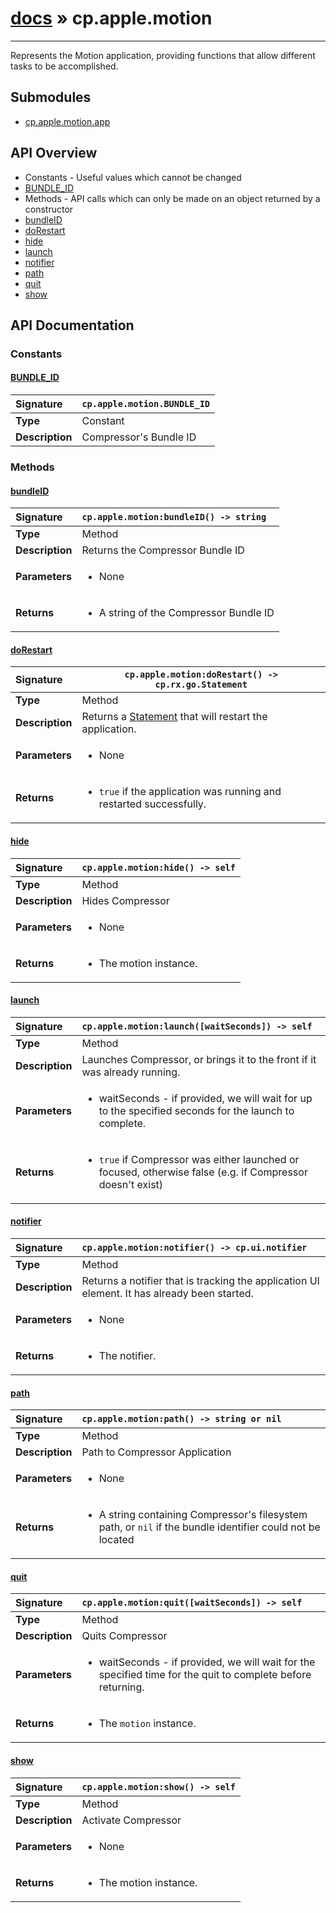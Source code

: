 # [docs](index.md) » cp.apple.motion
---

Represents the Motion application, providing functions that allow different tasks to be accomplished.

## Submodules
 * [cp.apple.motion.app](cp.apple.motion.app.md)

## API Overview
* Constants - Useful values which cannot be changed
 * [BUNDLE_ID](#bundle_id)
* Methods - API calls which can only be made on an object returned by a constructor
 * [bundleID](#bundleid)
 * [doRestart](#dorestart)
 * [hide](#hide)
 * [launch](#launch)
 * [notifier](#notifier)
 * [path](#path)
 * [quit](#quit)
 * [show](#show)

## API Documentation

### Constants

#### [BUNDLE_ID](#bundle_id)
| <span style="float: left;">**Signature**</span> | <span style="float: left;">`cp.apple.motion.BUNDLE_ID` </span>                                                          |
| -----------------------------------------------------|---------------------------------------------------------------------------------------------------------|
| **Type**                                             | Constant |
| **Description**                                      | Compressor's Bundle ID |

### Methods

#### [bundleID](#bundleid)
| <span style="float: left;">**Signature**</span> | <span style="float: left;">`cp.apple.motion:bundleID() -> string` </span>                                                          |
| -----------------------------------------------------|---------------------------------------------------------------------------------------------------------|
| **Type**                                             | Method |
| **Description**                                      | Returns the Compressor Bundle ID |
| **Parameters**                                       | <ul><li>None</li></ul> |
| **Returns**                                          | <ul><li>A string of the Compressor Bundle ID</li></ul> |

#### [doRestart](#dorestart)
| <span style="float: left;">**Signature**</span> | <span style="float: left;">`cp.apple.motion:doRestart() -> cp.rx.go.Statement` </span>                                                          |
| -----------------------------------------------------|---------------------------------------------------------------------------------------------------------|
| **Type**                                             | Method |
| **Description**                                      | Returns a [Statement](cp.rx.go.Statement.md) that will restart the application. |
| **Parameters**                                       | <ul><li>None</li></ul> |
| **Returns**                                          | <ul><li><code>true</code> if the application was running and restarted successfully.</li></ul> |

#### [hide](#hide)
| <span style="float: left;">**Signature**</span> | <span style="float: left;">`cp.apple.motion:hide() -> self` </span>                                                          |
| -----------------------------------------------------|---------------------------------------------------------------------------------------------------------|
| **Type**                                             | Method |
| **Description**                                      | Hides Compressor |
| **Parameters**                                       | <ul><li>None</li></ul> |
| **Returns**                                          | <ul><li>The motion instance.</li></ul> |

#### [launch](#launch)
| <span style="float: left;">**Signature**</span> | <span style="float: left;">`cp.apple.motion:launch([waitSeconds]) -> self` </span>                                                          |
| -----------------------------------------------------|---------------------------------------------------------------------------------------------------------|
| **Type**                                             | Method |
| **Description**                                      | Launches Compressor, or brings it to the front if it was already running. |
| **Parameters**                                       | <ul><li>waitSeconds      - if provided, we will wait for up to the specified seconds for the launch to complete.</li></ul> |
| **Returns**                                          | <ul><li><code>true</code> if Compressor was either launched or focused, otherwise false (e.g. if Compressor doesn't exist)</li></ul> |

#### [notifier](#notifier)
| <span style="float: left;">**Signature**</span> | <span style="float: left;">`cp.apple.motion:notifier() -> cp.ui.notifier` </span>                                                          |
| -----------------------------------------------------|---------------------------------------------------------------------------------------------------------|
| **Type**                                             | Method |
| **Description**                                      | Returns a notifier that is tracking the application UI element. It has already been started. |
| **Parameters**                                       | <ul><li>None</li></ul> |
| **Returns**                                          | <ul><li>The notifier.</li></ul> |

#### [path](#path)
| <span style="float: left;">**Signature**</span> | <span style="float: left;">`cp.apple.motion:path() -> string or nil` </span>                                                          |
| -----------------------------------------------------|---------------------------------------------------------------------------------------------------------|
| **Type**                                             | Method |
| **Description**                                      | Path to Compressor Application |
| **Parameters**                                       | <ul><li>None</li></ul> |
| **Returns**                                          | <ul><li>A string containing Compressor's filesystem path, or <code>nil</code> if the bundle identifier could not be located</li></ul> |

#### [quit](#quit)
| <span style="float: left;">**Signature**</span> | <span style="float: left;">`cp.apple.motion:quit([waitSeconds]) -> self` </span>                                                          |
| -----------------------------------------------------|---------------------------------------------------------------------------------------------------------|
| **Type**                                             | Method |
| **Description**                                      | Quits Compressor |
| **Parameters**                                       | <ul><li>waitSeconds  - if provided, we will wait for the specified time for the quit to complete before returning.</li></ul> |
| **Returns**                                          | <ul><li>The <code>motion</code> instance.</li></ul> |

#### [show](#show)
| <span style="float: left;">**Signature**</span> | <span style="float: left;">`cp.apple.motion:show() -> self` </span>                                                          |
| -----------------------------------------------------|---------------------------------------------------------------------------------------------------------|
| **Type**                                             | Method |
| **Description**                                      | Activate Compressor |
| **Parameters**                                       | <ul><li>None</li></ul> |
| **Returns**                                          | <ul><li>The motion instance.</li></ul> |

